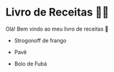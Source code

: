 # Livro de Receitas :man_cook:

Olá! Bem vindo ao meu livro de receitas :wave:

- Strogonoff de frango
- Pavê

- Bolo de Fubá